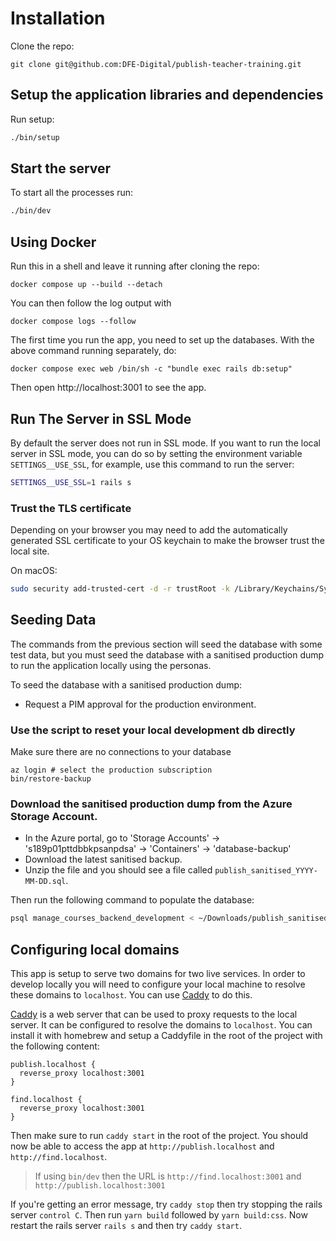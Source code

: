 # Installation

Clone the repo:

    git clone git@github.com:DFE-Digital/publish-teacher-training.git

## Setup the application libraries and dependencies

Run setup:

```bash
./bin/setup
```

## Start the server

To start all the processes run:

```bash
./bin/dev
```

## Using Docker

Run this in a shell and leave it running after cloning the repo:

```
docker compose up --build --detach
```

You can then follow the log output with

```
docker compose logs --follow
```

The first time you run the app, you need to set up the databases. With the above command running separately, do:

```
docker compose exec web /bin/sh -c "bundle exec rails db:setup"
```

Then open http://localhost:3001 to see the app.

## Run The Server in SSL Mode

By default the server does not run in SSL mode. If you want to run the local
server in SSL mode, you can do so by setting the environment variable
`SETTINGS__USE_SSL`, for example, use this command to run the server:

```bash
SETTINGS__USE_SSL=1 rails s
```

### Trust the TLS certificate

Depending on your browser you may need to add the automatically generated SSL
certificate to your OS keychain to make the browser trust the local site.

On macOS:

```bash
sudo security add-trusted-cert -d -r trustRoot -k /Library/Keychains/System.keychain config/localhost/https/localhost.crt
```

## Seeding Data

The commands from the previous section will seed the database with some test data, but you must seed the database with a sanitised production dump to run the application locally using the personas.

To seed the database with a sanitised production dump:

- Request a PIM approval for the production environment.


### Use the script to reset your local development db directly

Make sure there are no connections to your database

```shell
az login # select the production subscription
bin/restore-backup
```

### Download the sanitised production dump from the Azure Storage Account.
- In the Azure portal, go to 'Storage Accounts' -> 's189p01pttdbbkpsanpdsa' -> 'Containers' -> 'database-backup'
- Download the latest sanitised backup.
- Unzip the file and you should see a file called `publish_sanitised_YYYY-MM-DD.sql`.

Then run the following command to populate the database:

```bash
psql manage_courses_backend_development < ~/Downloads/publish_sanitised_YYYY-MM-DD.sql
```

## Configuring local domains

This app is setup to serve two domains for two live services. In order to develop locally you will need to configure your local machine to resolve these domains to `localhost`. You can use [Caddy](https://caddyserver.com/) to do this.

[Caddy](https://caddyserver.com/) is a web server that can be used to proxy requests to the local server. It can be configured to resolve the domains to `localhost`. You can install it with homebrew and setup a Caddyfile in the root of the project with the following content:

```
publish.localhost {
  reverse_proxy localhost:3001
}

find.localhost {
  reverse_proxy localhost:3001
}
```

Then make sure to run `caddy start` in the root of the project. You should now be able to access the app at `http://publish.localhost` and `http://find.localhost`.

> If using `bin/dev` then the URL is `http://find.localhost:3001` and `http://publish.localhost:3001`

If you're getting an error message, try `caddy stop` then try stopping the rails server `control C`. Then run `yarn build` followed by `yarn build:css`. Now restart the rails server `rails s` and then try `caddy start`.
